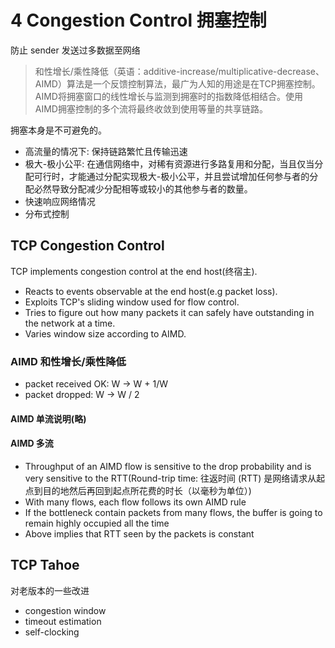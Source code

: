 # 4 Congestion Control 拥塞控制

防止 sender 发送过多数据至网络

> 和性增长/乘性降低（英语：additive-increase/multiplicative-decrease、AIMD）算法是一个反馈控制算法，最广为人知的用途是在TCP拥塞控制。AIMD将拥塞窗口的线性增长与监测到拥塞时的指数降低相结合。使用AIMD拥塞控制的多个流将最终收敛到使用等量的共享链路。

拥塞本身是不可避免的。

- 高流量的情况下: 保持链路繁忙且传输迅速
- 极大-极小公平: 在通信网络中，对稀有资源进行多路复用和分配，当且仅当分配可行时，才能通过分配实现极大-极小公平，并且尝试增加任何参与者的分配必然导致分配减少分配相等或较小的其他参与者的数量。
- 快速响应网络情况
- 分布式控制

## TCP Congestion Control
TCP implements congestion control at the end host(终宿主).

- Reacts to events observable at the end host(e.g packet loss).
- Exploits TCP's sliding window used for flow control.
- Tries to figure out how many packets it can safely have outstanding in the network at a time.
- Varies window size according to AIMD.

### AIMD 和性增长/乘性降低
- packet received OK: W -> W + 1/W
- packet dropped: W -> W / 2

#### AIMD 单流说明(略)

#### AIMD 多流
- Throughput of an AIMD flow is sensitive to the drop probability and is very sensitive to the RTT(Round-trip  time: 往返时间 (RTT) 是网络请求从起点到目的地然后再回到起点所花费的时长（以毫秒为单位）)
- With many flows, each flow follows its own AIMD rule
- If the bottleneck contain packets from many flows, the buffer is going to remain highly occupied all the time
- Above implies that RTT seen by the packets is constant

## TCP Tahoe
对老版本的一些改进
- congestion window
- timeout estimation
- self-clocking